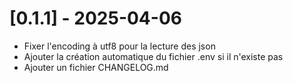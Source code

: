 # [0.1.1] - 2025-04-06
- Fixer l'encoding à utf8 pour la lecture des json
- Ajouter la création automatique du fichier .env si il n'existe pas
- Ajouter un fichier CHANGELOG.md